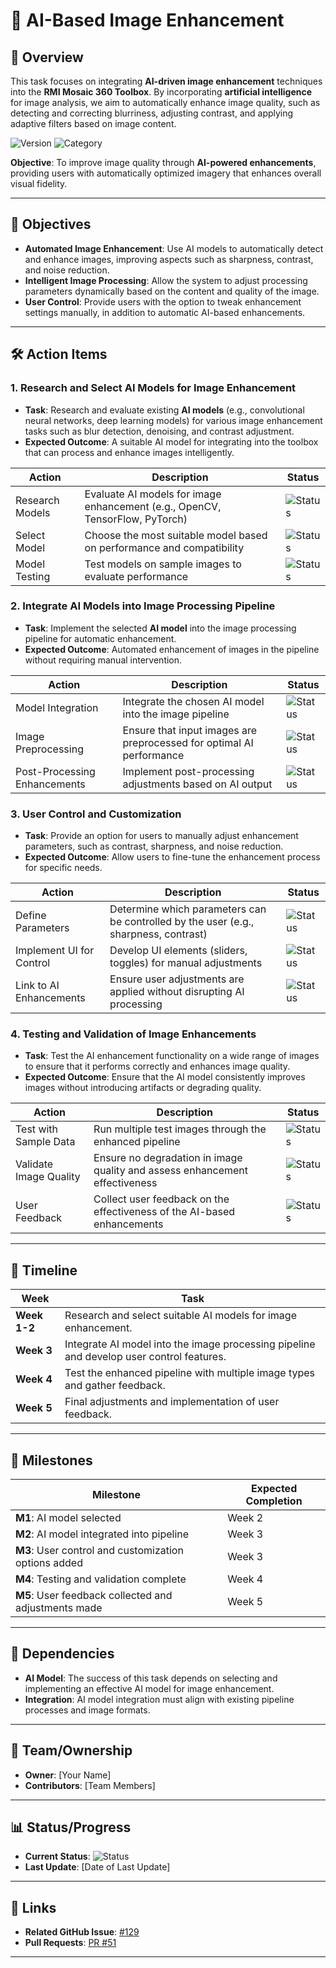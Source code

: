 # 🤖 AI-Based Image Enhancement

## **📖 Overview**
This task focuses on integrating **AI-driven image enhancement** techniques into the **RMI Mosaic 360 Toolbox**. By incorporating **artificial intelligence** for image analysis, we aim to automatically enhance image quality, such as detecting and correcting blurriness, adjusting contrast, and applying adaptive filters based on image content.

![Version](https://img.shields.io/badge/effort-HIGH-red) ![Category](https://img.shields.io/badge/category-Innovation-purple)

**Objective**: To improve image quality through **AI-powered enhancements**, providing users with automatically optimized imagery that enhances overall visual fidelity.

---

## **🎯 Objectives**
- **Automated Image Enhancement**: Use AI models to automatically detect and enhance images, improving aspects such as sharpness, contrast, and noise reduction.
- **Intelligent Image Processing**: Allow the system to adjust processing parameters dynamically based on the content and quality of the image.
- **User Control**: Provide users with the option to tweak enhancement settings manually, in addition to automatic AI-based enhancements.

---

## **🛠️ Action Items**
### 1. **Research and Select AI Models for Image Enhancement**
   - **Task**: Research and evaluate existing **AI models** (e.g., convolutional neural networks, deep learning models) for various image enhancement tasks such as blur detection, denoising, and contrast adjustment.
   - **Expected Outcome**: A suitable AI model for integrating into the toolbox that can process and enhance images intelligently.
   
   | Action | Description | Status |
   |--------|-------------|--------|
   | Research Models | Evaluate AI models for image enhancement (e.g., OpenCV, TensorFlow, PyTorch) | ![Status](https://img.shields.io/badge/status-To--Do-lightgrey) |
   | Select Model | Choose the most suitable model based on performance and compatibility | ![Status](https://img.shields.io/badge/status-To--Do-lightgrey) |
   | Model Testing | Test models on sample images to evaluate performance | ![Status](https://img.shields.io/badge/status-To--Do-lightgrey) |

### 2. **Integrate AI Models into Image Processing Pipeline**
   - **Task**: Implement the selected **AI model** into the image processing pipeline for automatic enhancement.
   - **Expected Outcome**: Automated enhancement of images in the pipeline without requiring manual intervention.
   
   | Action | Description | Status |
   |--------|-------------|--------|
   | Model Integration | Integrate the chosen AI model into the image pipeline | ![Status](https://img.shields.io/badge/status-To--Do-lightgrey) |
   | Image Preprocessing | Ensure that input images are preprocessed for optimal AI performance | ![Status](https://img.shields.io/badge/status-To--Do-lightgrey) |
   | Post-Processing Enhancements | Implement post-processing adjustments based on AI output | ![Status](https://img.shields.io/badge/status-To--Do-lightgrey) |

### 3. **User Control and Customization**
   - **Task**: Provide an option for users to manually adjust enhancement parameters, such as contrast, sharpness, and noise reduction.
   - **Expected Outcome**: Allow users to fine-tune the enhancement process for specific needs.
   
   | Action | Description | Status |
   |--------|-------------|--------|
   | Define Parameters | Determine which parameters can be controlled by the user (e.g., sharpness, contrast) | ![Status](https://img.shields.io/badge/status-To--Do-lightgrey) |
   | Implement UI for Control | Develop UI elements (sliders, toggles) for manual adjustments | ![Status](https://img.shields.io/badge/status-To--Do-lightgrey) |
   | Link to AI Enhancements | Ensure user adjustments are applied without disrupting AI processing | ![Status](https://img.shields.io/badge/status-To--Do-lightgrey) |

### 4. **Testing and Validation of Image Enhancements**
   - **Task**: Test the AI enhancement functionality on a wide range of images to ensure that it performs correctly and enhances image quality.
   - **Expected Outcome**: Ensure that the AI model consistently improves images without introducing artifacts or degrading quality.
   
   | Action | Description | Status |
   |--------|-------------|--------|
   | Test with Sample Data | Run multiple test images through the enhanced pipeline | ![Status](https://img.shields.io/badge/status-To--Do-lightgrey) |
   | Validate Image Quality | Ensure no degradation in image quality and assess enhancement effectiveness | ![Status](https://img.shields.io/badge/status-To--Do-lightgrey) |
   | User Feedback | Collect user feedback on the effectiveness of the AI-based enhancements | ![Status](https://img.shields.io/badge/status-To--Do-lightgrey) |

---

## **📅 Timeline**

| Week | Task |
|------|------|
| **Week 1-2** | Research and select suitable AI models for image enhancement. |
| **Week 3** | Integrate AI model into the image processing pipeline and develop user control features. |
| **Week 4** | Test the enhanced pipeline with multiple image types and gather feedback. |
| **Week 5** | Final adjustments and implementation of user feedback. |

---

## **🎯 Milestones**

| Milestone | Expected Completion |
|-----------|---------------------|
| **M1**: AI model selected | Week 2 |
| **M2**: AI model integrated into pipeline | Week 3 |
| **M3**: User control and customization options added | Week 3 |
| **M4**: Testing and validation complete | Week 4 |
| **M5**: User feedback collected and adjustments made | Week 5 |

---

## **🧩 Dependencies**
- **AI Model**: The success of this task depends on selecting and implementing an effective AI model for image enhancement.
- **Integration**: AI model integration must align with existing pipeline processes and image formats.

---

## **👥 Team/Ownership**
- **Owner**: [Your Name]
- **Contributors**: [Team Members]

---

## **📊 Status/Progress**
- **Current Status**: ![Status](https://img.shields.io/badge/status-To--Do-lightgrey)
- **Last Update**: [Date of Last Update]

---

## **🔗 Links**
- **Related GitHub Issue**: [#129](https://github.com/yourrepo/issues/129)
- **Pull Requests**: [PR #51](https://github.com/yourrepo/pull/51)

---
